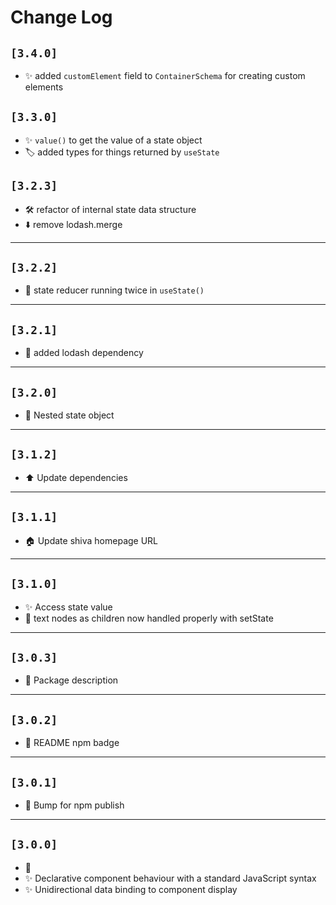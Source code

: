 # Change Log

## `[3.4.0]`
- ✨ added `customElement` field to `ContainerSchema` for creating custom elements

## `[3.3.0]`
- ✨ `value()` to get the value of a state object
- 🏷 added types for things returned by `useState`

## `[3.2.3]`
- 🛠 refactor of internal state data structure
- ⬇️ remove lodash.merge

---
## `[3.2.2]`
- 🐛 state reducer running twice in `useState()`

---
## `[3.2.1]`
- 🐛 added lodash dependency

---
## `[3.2.0]`
- 🦅 Nested state object

---
## `[3.1.2]`
- ⬆ Update dependencies

---
## `[3.1.1]`
- 🏠 Update shiva homepage URL

---
## `[3.1.0]`
- ✨ Access state value
- 🐛 text nodes as children now handled properly with setState

---
## `[3.0.3]`
- 📝 Package description

---
## `[3.0.2]`
- 📝 README npm badge

---
## `[3.0.1]`
- 🚀 Bump for npm publish

---
## `[3.0.0]`
- 🎉
- ✨ Declarative component behaviour with a standard JavaScript syntax
- ✨ Unidirectional data binding to component display
